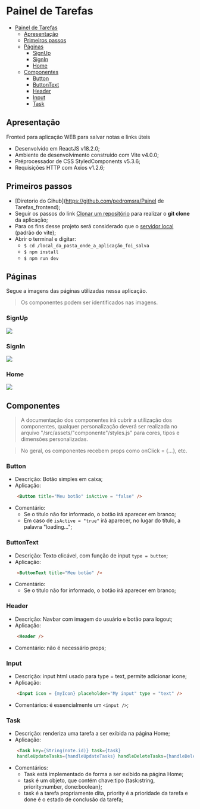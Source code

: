 # Painel de Tarefas

- [Painel de Tarefas](#painel-de-tarefas)
  - [Apresentação](#apresentação)
  - [Primeiros passos](#primeiros-passos)
  - [Páginas](#páginas)
    - [SignUp](#signup)
    - [SignIn](#signin)
    - [Home](#home)
  - [Componentes](#componentes)
    - [Button](#button)
    - [ButtonText](#buttontext)
    - [Header](#header)
    - [Input](#input)
    - [Task](#task)


## Apresentação

Fronted para aplicação WEB para salvar notas e links úteis

- Desenvolvido em ReactJS v18.2.0;
- Ambiente de desenvolvimento construído com Vite v4.0.0;
- Préprocessador de CSS StyledComponents v5.3.6;
- Requisições HTTP com Axios v1.2.6;

## Primeiros passos

- [Diretorio do Gihub](https://github.com/pedromsra/Painel de Tarefas_frontend);
- Seguir os passos do link [Clonar um repositório](https://docs.github.com/pt/repositories/creating-and-managing-repositories/cloning-a-repository) para realizar o **git clone** da aplicação;
- Para os fins desse projeto será considerado que o [servidor local](http://localhost:5173) (padrão do vite);
- Abrir o terminal e digitar:
  - `$ cd /local_da_pasta_onde_a_aplicação_foi_salva`
  - `$ npm install`
  - `$ npm run dev`

## Páginas

Segue a imagens das páginas utilizadas nessa aplicação.

> Os componentes podem ser identificados nas imagens.

### SignUp

![](src/assets/readme/SignUp.png)

### SignIn

![](src/assets/readme/SignIn.png)

### Home

![](src/assets/readme/Home.png)

## Componentes

> A documentação dos componentes irá cubrir a utilização dos componentes, qualquer personalização deverá ser realizada no arquivo "/src/assets/"componente"/styles.js" para cores, tipos e dimensões personalizadas. 

> No geral, os componentes recebem props como onClick = {...}, etc. 

### Button

- Descrição: Botão simples em caixa;
- Aplicação:

```html
    <Button title="Meu botão" isActive = "false" />
```

- Comentário:
  - Se o título não for informado, o botão irá aparecer em branco;
  - Em caso de ```isActive = "true"``` irá aparecer, no lugar do título, a palavra "loading...";

### ButtonText

- Descrição: Texto clicável, com função de input ```type = button```;
- Aplicação:

```html
    <ButtonText title="Meu botão" />
```

- Comentário:
  - Se o título não for informado, o botão irá aparecer em branco;

### Header

- Descrição: Navbar com imagem do usuário e botão para logout;
- Aplicação:

```html
    <Header />
```

- Comentário: não é necessário props;

### Input

- Descrição: input html usado para type = text, permite adicionar icone;
- Aplicação:

```html
    <Input icon = {myIcon} placeholder="My input" type = "text" />
```

- Comentários: é essencialmente um ```<input />```;

### Task

- Descrição: renderiza uma tarefa a ser exibida na página Home;
- Aplicação:

```html
    <Task key={String(note.id)} task={task} 
    handleUpdateTasks={handleUpdateTasks} handleDeleteTasks={handleDeleteTasks} />
```

- Comentários:
  - Task está implementado de forma a ser exibido na página Home;
  - task é um objeto, que contém chave:tipo {task:string, priority:number, done:boolean};
  - task é a tarefa propriamente dita, priority é a prioridade da tarefa e done é o estado de conclusão da tarefa;